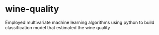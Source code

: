 # wine-quality
Employed multivariate machine learning algorithms using python to build classification model that estimated the wine quality


